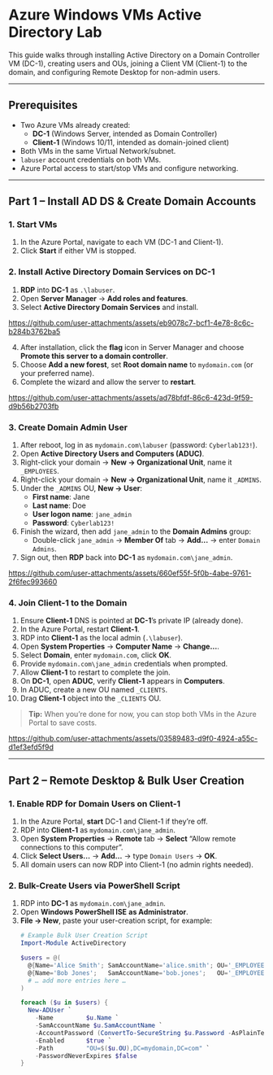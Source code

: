 # Azure Windows VMs Active Directory Lab

This guide walks through installing Active Directory on a Domain Controller VM (DC-1), creating users and OUs, joining a Client VM (Client-1) to the domain, and configuring Remote Desktop for non-admin users.  

---

## Prerequisites

- Two Azure VMs already created:
  - **DC-1** (Windows Server, intended as Domain Controller)
  - **Client-1** (Windows 10/11, intended as domain-joined client)
- Both VMs in the same Virtual Network/subnet.
- `labuser` account credentials on both VMs.
- Azure Portal access to start/stop VMs and configure networking.

---

## Part 1 – Install AD DS & Create Domain Accounts

### 1. Start VMs
1. In the Azure Portal, navigate to each VM (DC-1 and Client-1).
2. Click **Start** if either VM is stopped.

### 2. Install Active Directory Domain Services on DC-1
1. **RDP** into **DC-1** as `.\labuser`.
2. Open **Server Manager** → **Add roles and features**.
3. Select **Active Directory Domain Services** and install.

https://github.com/user-attachments/assets/eb9078c7-bcf1-4e78-8c6c-b284b3762ba5
   
4. After installation, click the **flag** icon in Server Manager and choose **Promote this server to a domain controller**.
5. Choose **Add a new forest**, set **Root domain name** to `mydomain.com` (or your preferred name).
6. Complete the wizard and allow the server to **restart**.


https://github.com/user-attachments/assets/ad78bfdf-86c6-423d-9f59-d9b56b2703fb


### 3. Create Domain Admin User
1. After reboot, log in as `mydomain.com\labuser` (password: `Cyberlab123!`).
2. Open **Active Directory Users and Computers (ADUC)**.
3. Right-click your domain → **New → Organizational Unit**, name it `_EMPLOYEES`.
4. Right-click your domain → **New → Organizational Unit**, name it `_ADMINS`.
5. Under the `_ADMINS` OU, **New → User**:
   - **First name**: Jane  
   - **Last name**: Doe  
   - **User logon name**: `jane_admin`  
   - **Password**: `Cyberlab123!`  
6. Finish the wizard, then add `jane_admin` to the **Domain Admins** group:
   - Double-click `jane_admin` → **Member Of** tab → **Add…** → enter `Domain Admins`.
7. Sign out, then **RDP** back into **DC-1** as `mydomain.com\jane_admin`.


https://github.com/user-attachments/assets/660ef55f-5f0b-4abe-9761-2f6fec993660


### 4. Join Client-1 to the Domain
1. Ensure **Client-1** DNS is pointed at **DC-1**’s private IP (already done).
2. In the Azure Portal, restart **Client-1**.
3. RDP into **Client-1** as the local admin (`.\labuser`).
4. Open **System Properties** → **Computer Name** → **Change…**.
5. Select **Domain**, enter `mydomain.com`, click **OK**.
6. Provide `mydomain.com\jane_admin` credentials when prompted.
7. Allow **Client-1** to restart to complete the join.
8. On **DC-1**, open **ADUC**, verify **Client-1** appears in **Computers**.
9. In ADUC, create a new OU named `_CLIENTS`.
10. Drag **Client-1** object into the `_CLIENTS` OU.

> **Tip:** When you’re done for now, you can stop both VMs in the Azure Portal to save costs.



https://github.com/user-attachments/assets/03589483-d9f0-4924-a55c-d1ef3efd5f9d



---

## Part 2 – Remote Desktop & Bulk User Creation

### 1. Enable RDP for Domain Users on Client-1
1. In the Azure Portal, **start** DC-1 and Client-1 if they’re off.
2. RDP into **Client-1** as `mydomain.com\jane_admin`.
3. Open **System Properties** → **Remote** tab → **Select** “Allow remote connections to this computer”.
4. Click **Select Users…** → **Add…** → type `Domain Users` → **OK**.
5. All domain users can now RDP into Client-1 (no admin rights needed).

### 2. Bulk-Create Users via PowerShell Script
1. RDP into **DC-1** as `mydomain.com\jane_admin`.
2. Open **Windows PowerShell ISE** **as Administrator**.
3. **File → New**, paste your user-creation script, for example:
   ```powershell
   # Example Bulk User Creation Script
   Import-Module ActiveDirectory

   $users = @(
     @{Name='Alice Smith'; SamAccountName='alice.smith'; OU='_EMPLOYEES'; Password='P@ssw0rd1'},
     @{Name='Bob Jones';   SamAccountName='bob.jones';   OU='_EMPLOYEES'; Password='P@ssw0rd1'},
     # … add more entries here …
   )

   foreach ($u in $users) {
     New-ADUser `
       -Name         $u.Name `
       -SamAccountName $u.SamAccountName `
       -AccountPassword (ConvertTo-SecureString $u.Password -AsPlainText -Force) `
       -Enabled      $true `
       -Path         "OU=$($u.OU),DC=mydomain,DC=com" `
       -PasswordNeverExpires $false
   }

